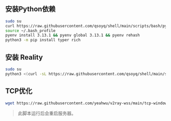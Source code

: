 ## 安装Python依赖

```bash
sudo su
curl https://raw.githubusercontent.com/qsoyq/shell/main/scripts/bash/pyenv-installer.sh | bash
source ~/.bash_profile
pyenv install 3.13.1 && pyenv global 3.13.1 && pyenv rehash
python3 -m pip install typer rich
```

## 安装 Reality

```bash
sudo su
python3 <(curl -sL https://raw.githubusercontent.com/qsoyq/shell/main/scripts/python/vpn/reality.py)
```

## TCP优化

```bash
wget https://raw.githubusercontent.com/yeahwu/v2ray-wss/main/tcp-window.sh && bash tcp-window.sh
```

> 此脚本运行后会重启服务器。
